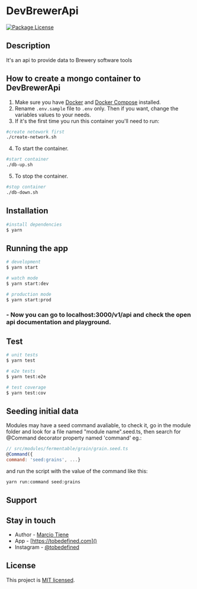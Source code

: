 # DevBrewerApi

<a href="#" ><img src="https://img.shields.io/npm/l/@nestjs/core.svg" alt="Package License" /></a>

## Description

It's an api to provide data to Brewery software tools

## How to create a mongo container to DevBrewerApi

1. Make sure you have [Docker](https://www.docker.com/get-started) and [Docker Compose](https://docs.docker.com/compose/) installed.
2. Rename `.env.sample` file to `.env` only. Then if you want, change the variables values to your needs.
3. If it's the first time you run this container you'll need to run:

  ```bash
  #create netework first 
  ./create-network.sh 

  ```

4. To start the container.

  ```bash
  #start container
  ./db-up.sh
  ```

5. To stop the container.

  ```bash
  #stop container
  ./db-down.sh
  ```

## Installation

```bash
#install dependencies
$ yarn
```

## Running the app

```bash
# development
$ yarn start

# watch mode
$ yarn start:dev

# production mode
$ yarn start:prod

```

### - Now you can go to localhost:3000/v1/api and check the open api documentation and playground.

## Test

```bash
# unit tests
$ yarn test

# e2e tests
$ yarn test:e2e

# test coverage
$ yarn test:cov
```

## Seeding initial data

Modules may have a seed command avaliable, to check it, go in the module folder and look for a file named "module name".seed.ts, then search for @Command decorator property named 'command' eg.:

```javascript
// src/modules/fermentable/grain/grain.seed.ts
@Command({
command: 'seed:grains', ...}

```

and run the script with the value of the command like this:

```bash
yarn run:command seed:grains
```

## Support

## Stay in touch

- Author - [Marcio Tiene](https://github.com/Marcio-Tiene)
- App - [https://tobedefined.com]()
- Instagram - [@tobedefined]()

## License

This project is [MIT licensed](LICENSE).

